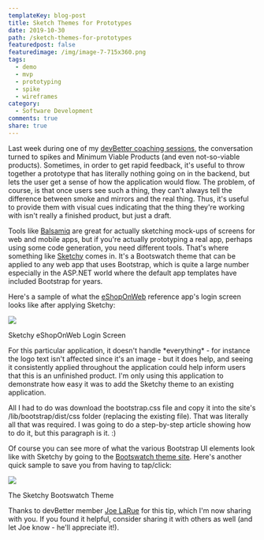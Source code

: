 ```yaml
---
templateKey: blog-post
title: Sketch Themes for Prototypes
date: 2019-10-30
path: /sketch-themes-for-prototypes
featuredpost: false
featuredimage: /img/image-7-715x360.png
tags:
  - demo
  - mvp
  - prototyping
  - spike
  - wireframes
category:
  - Software Development
comments: true
share: true
---
```


Last week during one of my [devBetter coaching sessions](https://devbetter.com/), the conversation turned to spikes and Minimum Viable Products (and even not-so-viable products). Sometimes, in order to get rapid feedback, it's useful to throw together a prototype that has literally nothing going on in the backend, but lets the user get a sense of how the application would flow. The problem, of course, is that once users see such a thing, they can't always tell the difference between smoke and mirrors and the real thing. Thus, it's useful to provide them with visual cues indicating that the thing they're working with isn't really a finished product, but just a draft.

Tools like [Balsamiq](https://balsamiq.com/wireframes/) are great for actually sketching mock-ups of screens for web and mobile apps, but if you're actually prototyping a real app, perhaps using some code generation, you need different tools. That's where something like [Sketchy](https://bootswatch.com/sketchy/) comes in. It's a Bootswatch theme that can be applied to any web app that uses Bootstrap, which is quite a large number especially in the ASP.NET world where the default app templates have included Bootstrap for years.

Here's a sample of what the [eShopOnWeb](https://github.com/dotnet-architecture/eShopOnWeb) reference app's login screen looks like after applying Sketchy:

![](/img/image-6-1024x621.png)

Sketchy eShopOnWeb Login Screen

For this particular application, it doesn't handle \*everything\* - for instance the logo text isn't affected since it's an image - but it does help, and seeing it consistently applied throughout the application could help inform users that this is an unfinished product. I'm only using this application to demonstrate how easy it was to add the Sketchy theme to an existing application.

All I had to do was download the bootstrap.css file and copy it into the site's /lib/bootstrap/dist/css folder (replacing the existing file). That was literally all that was required. I was going to do a step-by-step article showing how to do it, but this paragraph is it. :)

Of course you can see more of what the various Bootstrap UI elements look like with Sketchy by going to the [Bootswatch theme site](https://bootswatch.com/sketchy/). Here's another quick sample to save you from having to tap/click:

![](/img/image-7-sketch.png)

The Sketchy Bootswatch Theme

Thanks to devBetter member [Joe LaRue](https://twitter.com/JLaRueBoston) for this tip, which I'm now sharing with you. If you found it helpful, consider sharing it with others as well (and let Joe know - he'll appreciate it!).
